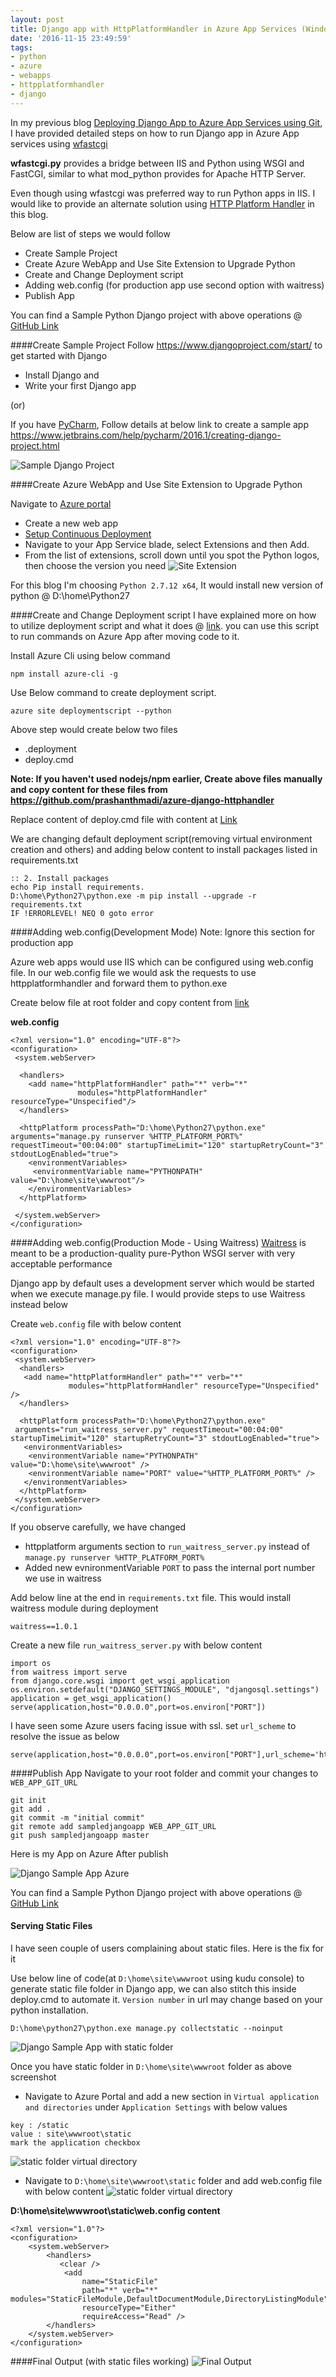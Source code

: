 ```yaml
---
layout: post
title: Django app with HttpPlatformHandler in Azure App Services (Windows)
date: '2016-11-15 23:49:59'
tags:
- python
- azure
- webapps
- httpplatformhandler
- django
---
```


In my previous blog [Deploying Django App to Azure App Services using Git](/deploying-django-app-to-azure-app-services-using-git-and-new-version-of-python/), I have provided detailed steps on how to run Django app in Azure App services using [wfastcgi](https://pypi.python.org/pypi/wfastcgi)

**wfastcgi.py** provides a bridge between IIS and Python using WSGI and FastCGI, similar to what mod_python provides for Apache HTTP Server.

Even though using wfastcgi was preferred way to run Python apps in IIS. I would like to provide an alternate solution using [HTTP Platform Handler](https://azure.microsoft.com/en-us/blog/announcing-the-release-of-the-httpplatformhandler-module-for-iis-8/) in this blog.

Below are list of steps we would follow

* Create Sample Project
* Create Azure WebApp and Use Site Extension to Upgrade Python
* Create and Change Deployment script
* Adding web.config (for production app use second option with waitress)
* Publish App 

You can find a Sample Python Django project with above operations @ [GitHub Link](https://github.com/prashanthmadi/azure-django-httphandler)

####Create Sample Project
Follow https://www.djangoproject.com/start/ to get started with Django

- Install Django and 
- Write your first Django app

(or)

If you have [PyCharm](https://www.jetbrains.com/pycharm/), Follow details at below link to create a sample app
https://www.jetbrains.com/help/pycharm/2016.1/creating-django-project.html

![Sample Django Project](/content/images/2016/08/djangosample.PNG)

####Create Azure WebApp and Use Site Extension to Upgrade Python

Navigate to [Azure portal](https://portal.azure.com/)

* Create a new web app
* [Setup Continuous Deployment](https://docs.microsoft.com/en-us/azure/app-service-web/app-service-continuous-deployment)
* Navigate to your App Service blade, select Extensions and then Add.
* From the list of extensions, scroll down until you spot the Python logos, then choose the version you need
![Site Extension](/content/images/2016/11/siteextensions.png)

For this blog I'm choosing `Python 2.7.12 x64`, It would install new version of python @ D:\home\Python27

####Create and Change Deployment script
I have explained more on how to utilize deployment script and what it does @ [link](/azure-custom-deployment). you can use this script to run commands on Azure App after moving code to it.

Install Azure Cli using below command

    npm install azure-cli -g
Use Below command to create deployment script. 

    azure site deploymentscript --python

Above step would create below two files

* .deployment
* deploy.cmd


<b>Note: If you haven't used nodejs/npm earlier, Create above files manually and copy content for these files from https://github.com/prashanthmadi/azure-django-httphandler</b>

Replace content of deploy.cmd file with content at [Link](https://github.com/prashanthmadi/azure-django-httphandler/blob/master/deploy.cmd)

We are changing default deployment script(removing virtual environment creation and others) and adding below content to install packages listed in requirements.txt

```
:: 2. Install packages
echo Pip install requirements.
D:\home\Python27\python.exe -m pip install --upgrade -r requirements.txt
IF !ERRORLEVEL! NEQ 0 goto error
```

####Adding web.config(Development Mode)
Note: Ignore this section for production app

Azure web apps would use IIS which can be configured using web.config file. In our web.config file we would ask the requests to use httpplatformhandler and forward them to python.exe

Create below file at root folder and copy content from [link](https://github.com/prashanthmadi/azure-django-httphandler/blob/master/web.config)

**web.config**
```
<?xml version="1.0" encoding="UTF-8"?>
<configuration>
 <system.webServer>

  <handlers>
    <add name="httpPlatformHandler" path="*" verb="*"
               modules="httpPlatformHandler" resourceType="Unspecified"/>
  </handlers>

  <httpPlatform processPath="D:\home\Python27\python.exe" arguments="manage.py runserver %HTTP_PLATFORM_PORT%" requestTimeout="00:04:00" startupTimeLimit="120" startupRetryCount="3" stdoutLogEnabled="true">
    <environmentVariables>
     <environmentVariable name="PYTHONPATH" value="D:\home\site\wwwroot"/>
    </environmentVariables>
  </httpPlatform>

 </system.webServer>
</configuration>
```
####Adding web.config(Production Mode - Using Waitress)
[Waitress](http://docs.pylonsproject.org/projects/waitress/en/latest/) is meant to be a production-quality pure-Python WSGI server with very acceptable performance

Django app by default uses a development server which would be started when we execute manage.py file. I would provide steps to use Waitress instead below

Create `web.config` file with below content
```
<?xml version="1.0" encoding="UTF-8"?>
<configuration>
 <system.webServer>
  <handlers>
   <add name="httpPlatformHandler" path="*" verb="*" 
             modules="httpPlatformHandler" resourceType="Unspecified" />
  </handlers>

  <httpPlatform processPath="D:\home\Python27\python.exe"
 arguments="run_waitress_server.py" requestTimeout="00:04:00" startupTimeLimit="120" startupRetryCount="3" stdoutLogEnabled="true">
   <environmentVariables>
    <environmentVariable name="PYTHONPATH" value="D:\home\site\wwwroot" />
    <environmentVariable name="PORT" value="%HTTP_PLATFORM_PORT%" />
   </environmentVariables>
  </httpPlatform>
 </system.webServer>
</configuration>
```
If you observe carefully, we have changed 

* httpplatform arguments section to `run_waitress_server.py` instead of `manage.py runserver %HTTP_PLATFORM_PORT%`
* Added new evnironmentVariable `PORT` to pass the internal port number we use in waitress

Add below line at the end in `requirements.txt` file. This would install waitress module during deployment
```
waitress==1.0.1
```

Create a new file `run_waitress_server.py` with below content
```
import os
from waitress import serve
from django.core.wsgi import get_wsgi_application
os.environ.setdefault("DJANGO_SETTINGS_MODULE", "djangosql.settings")
application = get_wsgi_application()
serve(application,host="0.0.0.0",port=os.environ["PORT"])
```

I have seen some Azure users facing issue with ssl. set `url_scheme` to resolve the issue as below
```
serve(application,host="0.0.0.0",port=os.environ["PORT"],url_scheme='https')
```

####Publish App 
Navigate to your root folder and commit your changes to `WEB_APP_GIT_URL`
```
git init  
git add .  
git commit -m "initial commit"  
git remote add sampledjangoapp WEB_APP_GIT_URL  
git push sampledjangoapp master  
```

Here is my App on Azure After publish

![Django Sample App Azure](/content/images/2016/08/djangopublish.PNG)


You can find a Sample Python Django project with above operations @ [GitHub Link](https://github.com/prashanthmadi/azure-django-httphandler)


#### Serving Static Files
I have seen couple of users complaining about static files. Here is the fix for it

Use below line of code(at `D:\home\site\wwwroot` using kudu console) to generate static file folder in Django app, we can also stitch this inside deploy.cmd to automate it. `Version number` in url may change based on your python installation.
```
D:\home\python27\python.exe manage.py collectstatic --noinput
```
![Django Sample App with static folder](/content/images/2017/03/staticfolder.PNG)

Once you have static folder in `D:\home\site\wwwroot` folder as above screenshot

* Navigate to Azure Portal and add a new section in `Virtual application and directories` under `Application Settings` with below values
```
key : /static
value : site\wwwroot\static
mark the application checkbox
```
![static folder virtual directory](/content/images/2017/03/virtualdirectoyr.PNG)


* Navigate to `D:\home\site\wwwroot\static` folder and add web.config file with below content
![static folder virtual directory](/content/images/2017/03/staticwebconfig.PNG)

**D:\home\site\wwwroot\static\web.config content**

```
<?xml version="1.0"?>
<configuration>
    <system.webServer>
        <handlers>
           <clear />
            <add 
                name="StaticFile"
                path="*" verb="*" modules="StaticFileModule,DefaultDocumentModule,DirectoryListingModule" 
                resourceType="Either" 
                requireAccess="Read" />
        </handlers>
    </system.webServer>
</configuration>
```

####Final Output (with static files working)
![Final Output](/content/images/2017/03/djangosuccess.PNG)
